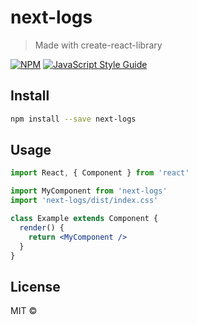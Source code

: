 # next-logs

> Made with create-react-library

[![NPM](https://img.shields.io/npm/v/next-logs.svg)](https://www.npmjs.com/package/next-logs) [![JavaScript Style Guide](https://img.shields.io/badge/code_style-standard-brightgreen.svg)](https://standardjs.com)

## Install

```bash
npm install --save next-logs
```

## Usage

```jsx
import React, { Component } from 'react'

import MyComponent from 'next-logs'
import 'next-logs/dist/index.css'

class Example extends Component {
  render() {
    return <MyComponent />
  }
}
```

## License

MIT © [](https://github.com/)
